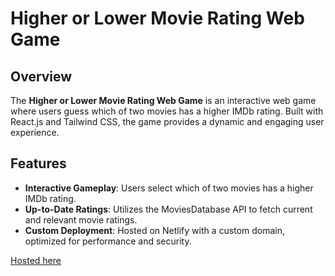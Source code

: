 # Higher or Lower Movie Rating Web Game

## Overview

The **Higher or Lower Movie Rating Web Game** is an interactive web game where users guess which of two movies has a higher IMDb rating. Built with React.js and Tailwind CSS, the game provides a dynamic and engaging user experience.

## Features

- **Interactive Gameplay**: Users select which of two movies has a higher IMDb rating.
- **Up-to-Date Ratings**: Utilizes the MoviesDatabase API to fetch current and relevant movie ratings.
- **Custom Deployment**: Hosted on Netlify with a custom domain, optimized for performance and security.

[Hosted here](higherlowermovies.com)
